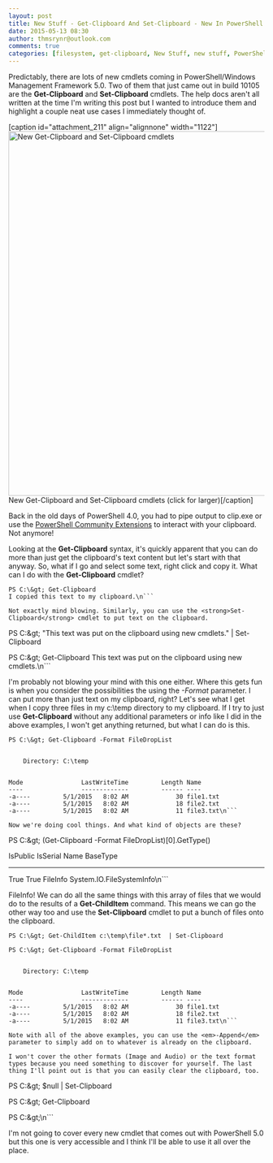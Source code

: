```yaml
---
layout: post
title: New Stuff - Get-Clipboard And Set-Clipboard - New In PowerShell 5.0
date: 2015-05-13 08:30
author: thmsrynr@outlook.com
comments: true
categories: [filesystem, get-clipboard, New Stuff, new stuff, PowerShell, powershell, PowerShell 5.0, powershell 5.0, PowerShell ISE, powershell ise, set-clipboard]
---
```

Predictably, there are lots of new cmdlets coming in PowerShell/Windows Management Framework 5.0. Two of them that just came out in build 10105 are the <strong>Get-Clipboard</strong> and <strong>Set-Clipboard</strong> cmdlets. The help docs aren't all written at the time I'm writing this post but I wanted to introduce them and highlight a couple neat use cases I immediately thought of.

[caption id="attachment_211" align="alignnone" width="1122"]<a href="http://www.workingsysadmin.com/wp-content/uploads/2015/05/5-1-2015-7-49-29-AM.png" target="_blank"><img class="size-full wp-image-211" src="http://www.workingsysadmin.com/wp-content/uploads/2015/05/5-1-2015-7-49-29-AM.png" alt="New Get-Clipboard and Set-Clipboard cmdlets" width="1122" height="718" /></a> New Get-Clipboard and Set-Clipboard cmdlets (click for larger)[/caption]

Back in the old days of PowerShell 4.0, you had to pipe output to clip.exe or use the <a href="https://pscx.codeplex.com/" target="_blank">PowerShell Community Extensions</a> to interact with your clipboard. Not anymore!

Looking at the <strong>Get-Clipboard</strong> syntax, it's quickly apparent that you can do more than just get the clipboard's text content but let's start with that anyway. So, what if I go and select some text, right click and copy it. What can I do with the <strong>Get-Clipboard</strong> cmdlet?

```
PS C:\&gt; Get-Clipboard
I copied this text to my clipboard.\n```

Not exactly mind blowing. Similarly, you can use the <strong>Set-Clipboard</strong> cmdlet to put text on the clipboard.

```
PS C:\&gt; "This text was put on the clipboard using new cmdlets." | Set-Clipboard

PS C:\&gt; Get-Clipboard
This text was put on the clipboard using new cmdlets.\n```

I'm probably not blowing your mind with this one either. Where this gets fun is when you consider the possibilities the using the <em>-Format</em> parameter. I can put more than just text on my clipboard, right? Let's see what I get when I copy three files in my c:\temp directory to my clipboard. If I try to just use <strong>Get-Clipboard</strong> without any additional parameters or info like I did in the above examples, I won't get anything returned, but what I can do is this.

```
PS C:\&gt; Get-Clipboard -Format FileDropList


    Directory: C:\temp


Mode                LastWriteTime         Length Name                                                                                                                 
----                -------------         ------ ----                                                                                                                 
-a----         5/1/2015   8:02 AM             30 file1.txt                                                                                                            
-a----         5/1/2015   8:02 AM             18 file2.txt                                                                                                            
-a----         5/1/2015   8:02 AM             11 file3.txt\n```

Now we're doing cool things. And what kind of objects are these?

```
PS C:\&gt; (Get-Clipboard -Format FileDropList)[0].GetType()

IsPublic IsSerial Name                                     BaseType                                                                                                   
-------- -------- ----                                     --------                                                                                                   
True     True     FileInfo                                 System.IO.FileSystemInfo\n```

FileInfo! We can do all the same things with this array of files that we would do to the results of a <strong>Get-ChildItem</strong> command. This means we can go the other way too and use the <strong>Set-Clipboard</strong> cmdlet to put a bunch of files onto the clipboard.

```
PS C:\&gt; Get-ChildItem c:\temp\file*.txt  | Set-Clipboard

PS C:\&gt; Get-Clipboard -Format FileDropList


    Directory: C:\temp


Mode                LastWriteTime         Length Name                                                                                                                 
----                -------------         ------ ----                                                                                                                 
-a----         5/1/2015   8:02 AM             30 file1.txt                                                                                                            
-a----         5/1/2015   8:02 AM             18 file2.txt                                                                                                            
-a----         5/1/2015   8:02 AM             11 file3.txt\n```

Note with all of the above examples, you can use the <em>-Append</em> parameter to simply add on to whatever is already on the clipboard.

I won't cover the other formats (Image and Audio) or the text format types because you need something to discover for yourself. The last thing I'll point out is that you can easily clear the clipboard, too.

```
PS C:\&gt; $null | Set-Clipboard

PS C:\&gt; Get-Clipboard

PS C:\&gt;\n```

I'm not going to cover every new cmdlet that comes out with PowerShell 5.0 but this one is very accessible and I think I'll be able to use it all over the place.

